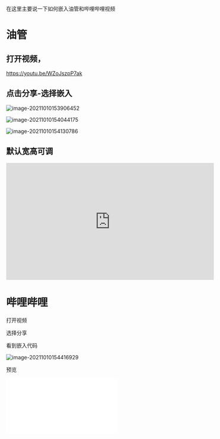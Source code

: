 在这里主要说一下如何嵌入油管和哔哩哔哩视频

# 油管



## 打开视频，

https://youtu.be/WZoJszpP7ak

## 点击分享-选择嵌入

![image-20211010153906452](https://luckly007.oss-cn-beijing.aliyuncs.com/img/image-20211010153906452.png)





![image-20211010154044175](https://luckly007.oss-cn-beijing.aliyuncs.com/img/image-20211010154044175.png)



![image-20211010154130786](https://luckly007.oss-cn-beijing.aliyuncs.com/img/image-20211010154130786.png)

## 默认宽高可调





<iframe width="560" height="315" src="https://www.youtube.com/embed/WZoJszpP7ak" title="YouTube video player" frameborder="0" allow="accelerometer; autoplay; clipboard-write; encrypted-media; gyroscope; picture-in-picture" allowfullscreen></iframe>

# 哔哩哔哩

打开视频

选择分享

看到嵌入代码





![image-20211010154416929](https://luckly007.oss-cn-beijing.aliyuncs.com/img/image-20211010154416929.png)



预览

<iframe src="//player.bilibili.com/player.html?aid=331645542&bvid=BV1oA411T7nD&cid=298308956&page=1" scrolling="no" border="0" frameborder="no" framespacing="0" allowfullscreen="true"> </iframe>